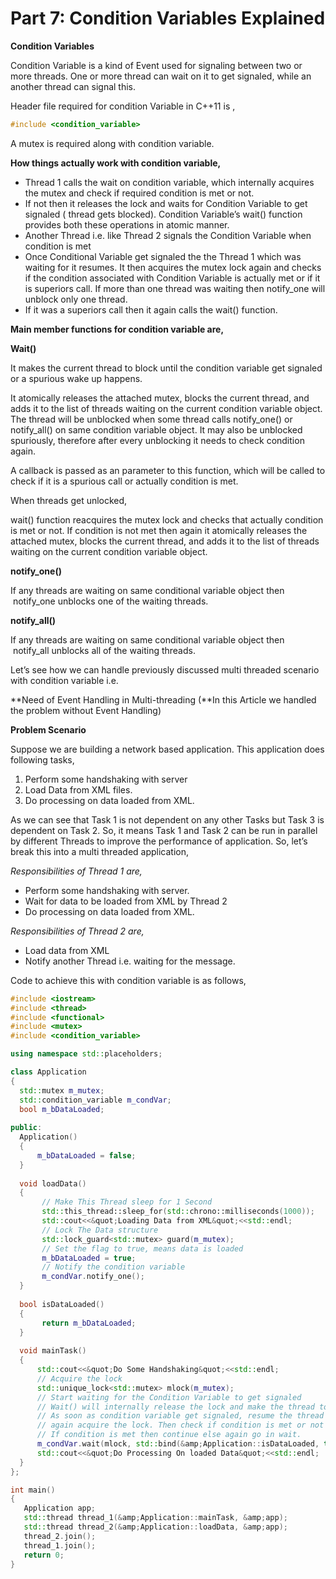 # Part 7: Condition Variables Explained

**Condition Variables**

Condition Variable is a kind of Event used for signaling between two or more threads. One or more thread can wait on it to get signaled, while an another thread can signal this.

Header file required for condition Variable in C++11 is ,

```c++
#include <condition_variable>
```

A mutex is required along with condition variable.

**How things actually work with condition variable,**

- Thread 1 calls the wait on condition variable, which internally acquires the mutex and check if required condition is met or not.
- If not then it releases the lock and waits for Condition Variable to get signaled ( thread gets blocked). Condition Variable’s wait() function provides both these operations in atomic manner.
- Another Thread i.e. like Thread 2 signals the Condition Variable when condition is met
- Once Conditional Variable get signaled the the Thread 1 which was waiting for it resumes. It then acquires the mutex lock again and checks if the condition associated with Condition Variable is actually met or if it is superiors call. If more than one thread was waiting then notify_one will unblock only one thread.
- If it was a superiors call then it again calls the wait() function.

**Main member functions for condition variable are,**

**Wait()**

It makes the current thread to block until the condition variable get signaled or a spurious wake up happens.

It atomically releases the attached mutex, blocks the current thread, and adds it to the list of threads waiting on the current condition variable object. The thread will be unblocked when some thread calls notify_one() or notify_all() on same condition variable object. It may also be unblocked spuriously, therefore after every unblocking it needs to check condition again.

A callback is passed as an parameter to this function, which will be called to check if it is a spurious call or actually condition is met.

When threads get unlocked,

wait() function reacquires the mutex lock and checks that actually condition is met or not. If condition is not met then again it atomically releases the attached mutex, blocks the current thread, and adds it to the list of threads waiting on the current condition variable object.

**notify_one()**

If any threads are waiting on same conditional variable object then  notify_one unblocks one of the waiting threads.

**notify_all()**

If any threads are waiting on same conditional variable object then  notify_all unblocks all of the waiting threads.

Let’s see how we can handle previously discussed multi threaded scenario with condition variable i.e.

**Need of Event Handling in Multi-threading (**In this Article we handled the problem without Event Handling)

**Problem Scenario**

Suppose we are building a network based application. This application does following tasks,

1. Perform some handshaking with server
2. Load Data from XML files.
3. Do processing on data loaded from XML.

As we can see that Task 1 is not dependent on any other Tasks but Task 3 is dependent on Task 2. So, it means Task 1 and Task 2 can be run in parallel by different Threads to improve the performance of application. So, let’s break this into a multi threaded application,

*Responsibilities of Thread 1 are,*

- Perform some handshaking with server.
- Wait for data to be loaded from XML by Thread 2
- Do processing on data loaded from XML.

*Responsibilities of Thread 2 are,*

- Load data from XML
- Notify another Thread i.e. waiting for the message.

Code to achieve this with condition variable is as follows,

```c++
#include <iostream>
#include <thread>
#include <functional>
#include <mutex>
#include <condition_variable>

using namespace std::placeholders;

class Application
{
  std::mutex m_mutex;
  std::condition_variable m_condVar;
  bool m_bDataLoaded;
  
public:
  Application()
  {
      m_bDataLoaded = false;
  }
  
  void loadData()
  {
       // Make This Thread sleep for 1 Second
       std::this_thread::sleep_for(std::chrono::milliseconds(1000));
       std::cout<<&quot;Loading Data from XML&quot;<<std::endl;
       // Lock The Data structure
       std::lock_guard<std::mutex> guard(m_mutex);
       // Set the flag to true, means data is loaded
       m_bDataLoaded = true;
       // Notify the condition variable
       m_condVar.notify_one();
  }
  
  bool isDataLoaded()
  {
       return m_bDataLoaded;
  }
  
  void mainTask()
  {
      std::cout<<&quot;Do Some Handshaking&quot;<<std::endl;
      // Acquire the lock
      std::unique_lock<std::mutex> mlock(m_mutex);
      // Start waiting for the Condition Variable to get signaled
      // Wait() will internally release the lock and make the thread to block
      // As soon as condition variable get signaled, resume the thread and
      // again acquire the lock. Then check if condition is met or not
      // If condition is met then continue else again go in wait.
      m_condVar.wait(mlock, std::bind(&amp;Application::isDataLoaded, this));
      std::cout<<&quot;Do Processing On loaded Data&quot;<<std::endl;
  }
};

int main()
{
   Application app;
   std::thread thread_1(&amp;Application::mainTask, &amp;app);
   std::thread thread_2(&amp;Application::loadData, &amp;app);
   thread_2.join();
   thread_1.join();
   return 0;
}
```